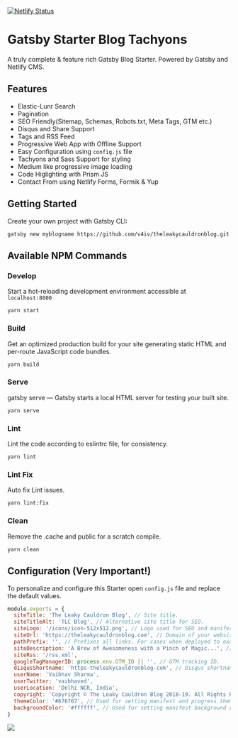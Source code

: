 [![Netlify Status](https://api.netlify.com/api/v1/badges/e87569d9-1f7b-4ca2-941b-6d5081d976c1/deploy-status)](https://app.netlify.com/sites/theleakycauldronblog/deploys)

# Gatsby Starter Blog Tachyons

A truly complete & feature rich Gatsby Blog Starter. Powered by Gatsby and Netlify CMS.

## Features

* Elastic-Lunr Search
* Pagination
* SEO Friendly(Sitemap, Schemas, Robots.txt, Meta Tags, GTM etc.)
* Disqus and Share Support
* Tags and RSS Feed
* Progressive Web App with Offline Support
* Easy Configuration using `config.js` file
* Tachyons and Sass Support for styling
* Medium like progressive image loading
* Code Higlighting with Prism JS
* Contact From using Netlify Forms, Formik & Yup

## Getting Started
Create your own project with Gatsby CLI:

```shell
gatsby new myblogname https://github.com/v4iv/theleakycauldronblog.git 
```
## Available NPM Commands

### Develop

Start a hot-reloading development environment accessible at `localhost:8000`

```shell
yarn start
```

### Build

Get an optimized production build for your site generating static HTML and per-route JavaScript code bundles.

```shell
yarn build
```

### Serve

gatsby serve — Gatsby starts a local HTML server for testing your built site.

```shell
yarn serve
```

### Lint

Lint the code according to eslintrc file, for consistency.

```shell
yarn lint
```

### Lint Fix

Auto fix Lint issues.

```shell
yarn lint:fix
```

### Clean

Remove the .cache and public for a scratch compile.

```shell
yarn clean
```

## Configuration (Very Important!)

To personalize and configure this Starter open `config.js` file and replace the default values.

```javascript
module.exports = {
  siteTitle: 'The Leaky Cauldron Blog', // Site title.
  siteTitleAlt: 'TLC Blog', // Alternative site title for SEO.
  siteLogo: '/icons/icon-512x512.png', // Logo used for SEO and manifest.
  siteUrl: 'https://theleakycauldronblog.com', // Domain of your website without pathPrefix.
  pathPrefix: '', // Prefixes all links. For cases when deployed to example.github.io/gatsby-starter-business/.
  siteDescription: 'A Brew of Awesomeness with a Pinch of Magic...', // Website description used for RSS feeds/meta description tag.
  siteRss: '/rss.xml',
  googleTagManagerID: process.env.GTM_ID || '', // GTM tracking ID.
  disqusShortname: 'https-theleakycauldronblog-com', // Disqus shortname.
  userName: 'Vaibhav Sharma',
  userTwitter: 'vaibhaved',
  userLocation: 'Delhi NCR, India',
  copyright: 'Copyright © The Leaky Cauldron Blog 2018-19. All Rights Reserved.', // Copyright string for the footer of the website and RSS feed.
  themeColor: '#676767', // Used for setting manifest and progress theme colors.
  backgroundColor: '#ffffff', // Used for setting manifest background color.
}
```

<a href="https://www.netlify.com">
  <img src="https://www.netlify.com/img/global/badges/netlify-dark.svg"/>
</a>
